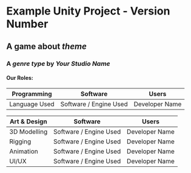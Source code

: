 # Example Unity Project - Version Number

## A game about *theme*

### A *genre type* by *Your Studio Name*

#### Our Roles:

Programming | Software | Users
------------|----------|-------------------
Language Used | Software / Engine Used | Developer Name

Art & Design | Software | Users
-------------|----------|-------------------
3D Modelling | Software / Engine Used | Developer Name
Rigging | Software / Engine Used | Developer Name
Animation | Software / Engine Used | Developer Name
UI/UX | Software / Engine Used | Developer Name